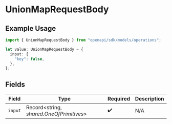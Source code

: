 # UnionMapRequestBody

## Example Usage

```typescript
import { UnionMapRequestBody } from "openapi/sdk/models/operations";

let value: UnionMapRequestBody = {
  input: {
    "key": false,
  },
};
```

## Fields

| Field                                    | Type                                     | Required                                 | Description                              |
| ---------------------------------------- | ---------------------------------------- | ---------------------------------------- | ---------------------------------------- |
| `input`                                  | Record<string, *shared.OneOfPrimitives*> | :heavy_check_mark:                       | N/A                                      |